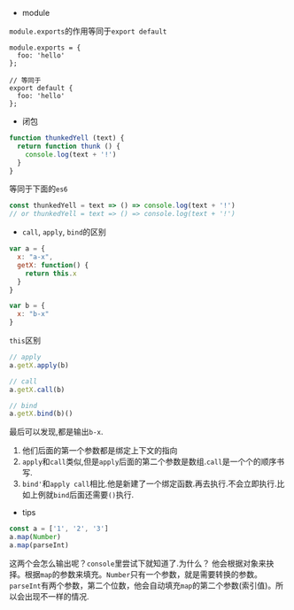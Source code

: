 - module

`module.exports`的作用等同于`export default`
```es6
module.exports = {
  foo: 'hello'
};

// 等同于
export default {
  foo: 'hello'
};
```

- 闭包
```javascript
function thunkedYell (text) {
  return function thunk () {
    console.log(text + '!')
  }
}
```
等同于下面的`es6`
```javascript
const thunkedYell = text => () => console.log(text + '!')
// or thunkedYell = text => () => console.log(text + '!')
```

- `call`, `apply`, `bind`的区别
```javascript
var a = {
  x: "a-x",
  getX: function() {
    return this.x
  }
}

var b = {
  x: "b-x"
}
```
`this`区别
```javascript
// apply
a.getX.apply(b)

// call
a.getX.call(b)

// bind
a.getX.bind(b)()
```
最后可以发现,都是输出`b-x`. 
1. 他们后面的第一个参数都是绑定上下文的指向  
2. `apply`和`call`类似,但是`apply`后面的第二个参数是数组.`call`是一个个的顺序书写.
3. `bind'`和`apply call`相比.他是新建了一个绑定函数.再去执行.不会立即执行.比如上例就`bind`后面还需要`()`执行.

- tips

```javascript
const a = ['1', '2', '3']
a.map(Number)
a.map(parseInt)
```
这两个会怎么输出呢？`console`里尝试下就知道了.为什么？
他会根据对象来抉择。根据`map`的参数来填充。`Number`只有一个参数，就是需要转换的参数。`parseInt`有两个参数，第二个位数，他会自动填充`map`的第二个参数(索引值)。所以会出现不一样的情况.

